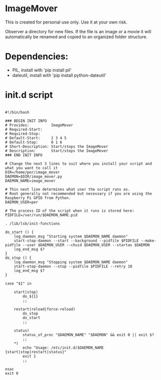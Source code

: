 # ImageMover
This is created for personal use only. Use it at your own risk.

Observer a directory for new files. If the file is an image or a movie it will automatically be renamed and copied to an organized folder structure. 


# Dependencies:

- PIL, install with 'pip install pil'
- dateutil, install with 'pip install python-dateutil' 


# init.d script

```

#!/bin/bash

### BEGIN INIT INFO
# Provides:          ImageMover
# Required-Start:    
# Required-Stop:     
# Default-Start:     2 3 4 5
# Default-Stop:      0 1 6
# Short-Description: Start/stops the ImageMover
# Description:       Start/stops the ImageMover
### END INIT INFO

# Change the next 3 lines to suit where you install your script and what you want to call it
DIR=/home/per/image_mover
DAEMON=$DIR/image_mover.py
DAEMON_NAME=image_mover

# This next line determines what user the script runs as.
# Root generally not recommended but necessary if you are using the Raspberry Pi GPIO from Python.
DAEMON_USER=per

# The process ID of the script when it runs is stored here:
PIDFILE=/var/run/$DAEMON_NAME.pid

. /lib/lsb/init-functions

do_start () {
    log_daemon_msg "Starting system $DAEMON_NAME daemon"
    start-stop-daemon --start --background --pidfile $PIDFILE --make-pidfile --user $DAEMON_USER --chuid $DAEMON_USER --startas $DAEMON
    log_end_msg $?
}
do_stop () {
    log_daemon_msg "Stopping system $DAEMON_NAME daemon"
    start-stop-daemon --stop --pidfile $PIDFILE --retry 10
    log_end_msg $?
}

case "$1" in

    start|stop)
        do_${1}
        ;;

    restart|reload|force-reload)
        do_stop
        do_start
        ;;

    status)
        status_of_proc "$DAEMON_NAME" "$DAEMON" && exit 0 || exit $?
        ;;
    *)
        echo "Usage: /etc/init.d/$DAEMON_NAME {start|stop|restart|status}"
        exit 1
        ;;

esac
exit 0

```
